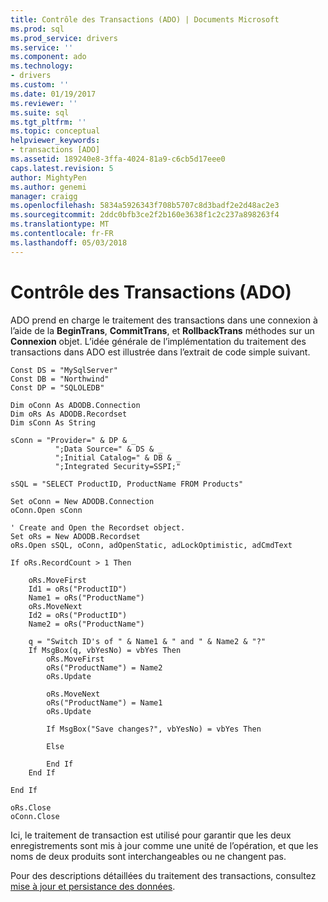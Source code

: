 ```yaml
---
title: Contrôle des Transactions (ADO) | Documents Microsoft
ms.prod: sql
ms.prod_service: drivers
ms.service: ''
ms.component: ado
ms.technology:
- drivers
ms.custom: ''
ms.date: 01/19/2017
ms.reviewer: ''
ms.suite: sql
ms.tgt_pltfrm: ''
ms.topic: conceptual
helpviewer_keywords:
- transactions [ADO]
ms.assetid: 189240e8-3ffa-4024-81a9-c6cb5d17eee0
caps.latest.revision: 5
author: MightyPen
ms.author: genemi
manager: craigg
ms.openlocfilehash: 5834a5926343f708b5707c8d3badf2e2d48ac2e3
ms.sourcegitcommit: 2ddc0bfb3ce2f2b160e3638f1c2c237a898263f4
ms.translationtype: MT
ms.contentlocale: fr-FR
ms.lasthandoff: 05/03/2018
---
```

# <a name="controlling-transactions-ado"></a>Contrôle des Transactions (ADO)
ADO prend en charge le traitement des transactions dans une connexion à l’aide de la **BeginTrans**, **CommitTrans**, et **RollbackTrans** méthodes sur un  **Connexion** objet. L’idée générale de l’implémentation du traitement des transactions dans ADO est illustrée dans l’extrait de code simple suivant.  
  
```  
Const DS = "MySqlServer"  
Const DB = "Northwind"  
Const DP = "SQLOLEDB"  
  
Dim oConn As ADODB.Connection  
Dim oRs As ADODB.Recordset  
Dim sConn As String  
  
sConn = "Provider=" & DP & _  
          ";Data Source=" & DS & _  
          ";Initial Catalog=" & DB & _  
          ";Integrated Security=SSPI;"  
  
sSQL = "SELECT ProductID, ProductName FROM Products"  
  
Set oConn = New ADODB.Connection  
oConn.Open sConn  
  
' Create and Open the Recordset object.  
Set oRs = New ADODB.Recordset  
oRs.Open sSQL, oConn, adOpenStatic, adLockOptimistic, adCmdText  
  
If oRs.RecordCount > 1 Then  
  
    oRs.MoveFirst  
    Id1 = oRs("ProductID")  
    Name1 = oRs("ProductName")  
    oRs.MoveNext  
    Id2 = oRs("ProductID")  
    Name2 = oRs("ProductName")  
  
    q = "Switch ID's of " & Name1 & " and " & Name2 & "?"  
    If MsgBox(q, vbYesNo) = vbYes Then  
        oRs.MoveFirst  
        oRs("ProductName") = Name2  
        oRs.Update  
  
        oRs.MoveNext  
        oRs("ProductName") = Name1  
        oRs.Update  
  
        If MsgBox("Save changes?", vbYesNo) = vbYes Then  
  
        Else  
  
        End If  
    End If  
  
End If  
  
oRs.Close  
oConn.Close  
```  
  
 Ici, le traitement de transaction est utilisé pour garantir que les deux enregistrements sont mis à jour comme une unité de l’opération, et que les noms de deux produits sont interchangeables ou ne changent pas.  
  
 Pour des descriptions détaillées du traitement des transactions, consultez [mise à jour et persistance des données](../../../ado/guide/data/updating-and-persisting-data.md).
